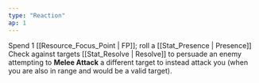 ```yaml
---
type: "Reaction"
ap: 1
---
```


Spend 1 [[Resource_Focus_Point | FP]]; roll a [[Stat_Presence | Presence]] Check against targets [[Stat_Resolve | Resolve]] to persuade an enemy attempting to **Melee Attack** a different target to instead attack you (when you are also in range and would be a valid target).
